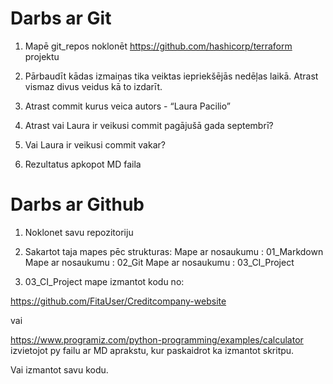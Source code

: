 # Darbs ar Git

1.	Mapē git_repos noklonēt  https://github.com/hashicorp/terraform projektu

2.	Pārbaudīt kādas izmaiņas tika veiktas iepriekšējās nedēļas laikā. Atrast vismaz divus veidus kā to izdarīt.

3.	Atrast commit kurus veica autors  - “Laura Pacilio”

4.	Atrast vai Laura ir veikusi commit pagājušā gada septembrī?

5.	Vai Laura ir veikusi commit vakar?

6. Rezultatus apkopot MD faila

# Darbs ar Github	

1. Noklonet savu repozitoriju

2. Sakartot taja mapes pēc strukturas:
Mape ar nosaukumu : 01_Markdown
Mape ar nosaukumu : 02_Git
Mape ar nosaukumu : 03_CI_Project

3. 03_CI_Project mape izmantot kodu no:
   
https://github.com/FitaUser/Creditcompany-website

vai 

https://www.programiz.com/python-programming/examples/calculator izvietojot py failu ar MD aprakstu, kur paskaidrot ka izmantot skritpu.

Vai izmantot savu kodu. 
